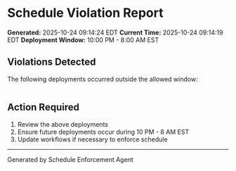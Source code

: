 # Schedule Violation Report

**Generated:** 2025-10-24 09:14:24 EDT
**Current Time:** 2025-10-24 09:14:19 EDT
**Deployment Window:** 10:00 PM - 8:00 AM EST

## Violations Detected

The following deployments occurred outside the allowed window:

```

```

## Action Required

1. Review the above deployments
2. Ensure future deployments occur during 10 PM - 8 AM EST
3. Update workflows if necessary to enforce schedule

---

Generated by Schedule Enforcement Agent
